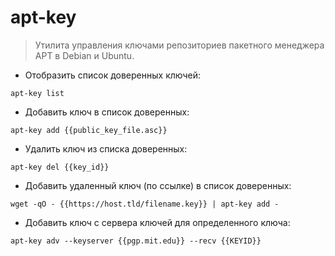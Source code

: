 # apt-key

> Утилита управления ключами репозиториев пакетного менеджера APT в Debian и Ubuntu.

- Отобразить список доверенных ключей:

`apt-key list`

- Добавить ключ в список доверенных:

`apt-key add {{public_key_file.asc}}`

- Удалить ключ из списка доверенных:

`apt-key del {{key_id}}`

- Добавить удаленный ключ (по ссылке) в список доверенных:

`wget -qO - {{https://host.tld/filename.key}} | apt-key add -`

- Добавить ключ с сервера ключей для определенного ключа:

`apt-key adv --keyserver {{pgp.mit.edu}} --recv {{KEYID}}`
